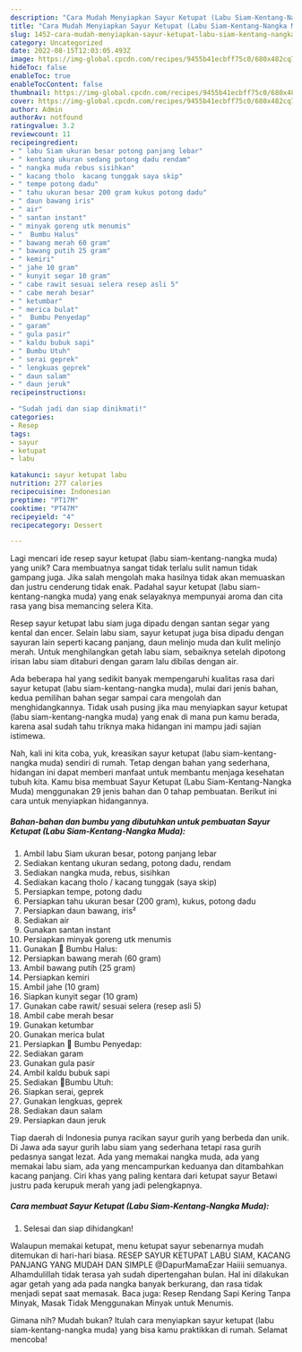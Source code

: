 ```yaml
---
description: "Cara Mudah Menyiapkan Sayur Ketupat (Labu Siam-Kentang-Nangka Muda) yang Enak"
title: "Cara Mudah Menyiapkan Sayur Ketupat (Labu Siam-Kentang-Nangka Muda) yang Enak"
slug: 1452-cara-mudah-menyiapkan-sayur-ketupat-labu-siam-kentang-nangka-muda-yang-enak
category: Uncategorized
date: 2022-08-15T12:03:05.493Z
image: https://img-global.cpcdn.com/recipes/9455b41ecbff75c0/680x482cq70/sayur-ketupat-labu-siam-kentang-nangka-muda-foto-resep-utama.jpg
hideToc: false
enableToc: true
enableTocContent: false
thumbnail: https://img-global.cpcdn.com/recipes/9455b41ecbff75c0/680x482cq70/sayur-ketupat-labu-siam-kentang-nangka-muda-foto-resep-utama.jpg
cover: https://img-global.cpcdn.com/recipes/9455b41ecbff75c0/680x482cq70/sayur-ketupat-labu-siam-kentang-nangka-muda-foto-resep-utama.jpg
author: Admin
authorAv: notfound
ratingvalue: 3.2
reviewcount: 11
recipeingredient:
- " labu Siam ukuran besar potong panjang lebar"
- " kentang ukuran sedang potong dadu rendam"
- " nangka muda rebus sisihkan"
- " kacang tholo  kacang tunggak saya skip"
- " tempe potong dadu"
- " tahu ukuran besar 200 gram kukus potong dadu"
- " daun bawang iris"
- " air"
- " santan instant"
- " minyak goreng utk menumis"
- "  Bumbu Halus"
- " bawang merah 60 gram"
- " bawang putih 25 gram"
- " kemiri"
- " jahe 10 gram"
- " kunyit segar 10 gram"
- " cabe rawit sesuai selera resep asli 5"
- " cabe merah besar"
- " ketumbar"
- " merica bulat"
- "  Bumbu Penyedap"
- " garam"
- " gula pasir"
- " kaldu bubuk sapi"
- " Bumbu Utuh"
- " serai geprek"
- " lengkuas geprek"
- " daun salam"
- " daun jeruk"
recipeinstructions:

- "Sudah jadi dan siap dinikmati!"
categories:
- Resep
tags:
- sayur
- ketupat
- labu

katakunci: sayur ketupat labu 
nutrition: 277 calories
recipecuisine: Indonesian
preptime: "PT17M"
cooktime: "PT47M"
recipeyield: "4"
recipecategory: Dessert

---
```





Lagi mencari ide resep sayur ketupat (labu siam-kentang-nangka muda) yang unik? Cara membuatnya sangat tidak terlalu sulit namun tidak gampang juga. Jika salah mengolah maka hasilnya tidak akan memuaskan dan justru cenderung tidak enak. Padahal sayur ketupat (labu siam-kentang-nangka muda) yang enak selayaknya mempunyai aroma dan cita rasa yang bisa memancing selera Kita.





Resep sayur ketupat labu siam juga dipadu dengan santan segar yang kental dan encer. Selain labu siam, sayur ketupat juga bisa dipadu dengan sayuran lain seperti kacang panjang, daun melinjo muda dan kulit melinjo merah. Untuk menghilangkan getah labu siam, sebaiknya setelah dipotong irisan labu siam ditaburi dengan garam lalu dibilas dengan air.

Ada beberapa hal yang sedikit banyak mempengaruhi kualitas rasa dari sayur ketupat (labu siam-kentang-nangka muda), mulai dari jenis bahan, kedua pemilihan bahan segar sampai cara mengolah dan menghidangkannya. Tidak usah pusing jika mau menyiapkan sayur ketupat (labu siam-kentang-nangka muda) yang enak di mana pun kamu berada, karena asal sudah tahu triknya maka hidangan ini mampu jadi sajian istimewa.






Nah, kali ini kita coba, yuk, kreasikan sayur ketupat (labu siam-kentang-nangka muda) sendiri di rumah. Tetap dengan bahan yang sederhana, hidangan ini dapat memberi manfaat untuk membantu menjaga kesehatan tubuh kita. Kamu bisa membuat Sayur Ketupat (Labu Siam-Kentang-Nangka Muda) menggunakan 29 jenis bahan dan 0 tahap pembuatan. Berikut ini cara untuk menyiapkan hidangannya.

<!--inarticleads1-->

##### Bahan-bahan dan bumbu yang dibutuhkan untuk pembuatan Sayur Ketupat (Labu Siam-Kentang-Nangka Muda):

1. Ambil  labu Siam ukuran besar, potong panjang lebar
1. Sediakan  kentang ukuran sedang, potong dadu, rendam
1. Sediakan  nangka muda, rebus, sisihkan
1. Sediakan  kacang tholo / kacang tunggak (saya skip)
1. Persiapkan  tempe, potong dadu
1. Persiapkan  tahu ukuran besar (200 gram), kukus, potong dadu
1. Persiapkan  daun bawang, iris²
1. Sediakan  air
1. Gunakan  santan instant
1. Persiapkan  minyak goreng utk menumis
1. Gunakan  🌟 Bumbu Halus:
1. Persiapkan  bawang merah (60 gram)
1. Ambil  bawang putih (25 gram)
1. Persiapkan  kemiri
1. Ambil  jahe (10 gram)
1. Siapkan  kunyit segar (10 gram)
1. Gunakan  cabe rawit/ sesuai selera (resep asli 5)
1. Ambil  cabe merah besar
1. Gunakan  ketumbar
1. Gunakan  merica bulat
1. Persiapkan  🌟 Bumbu Penyedap:
1. Sediakan  garam
1. Gunakan  gula pasir
1. Ambil  kaldu bubuk sapi
1. Sediakan  🌟Bumbu Utuh:
1. Siapkan  serai, geprek
1. Gunakan  lengkuas, geprek
1. Sediakan  daun salam
1. Persiapkan  daun jeruk


Tiap daerah di Indonesia punya racikan sayur gurih yang berbeda dan unik. Di Jawa ada sayur gurih labu siam yang sederhana tetapi rasa gurih pedasnya sangat lezat. Ada yang memakai nangka muda, ada yang memakai labu siam, ada yang mencampurkan keduanya dan ditambahkan kacang panjang. Ciri khas yang paling kentara dari ketupat sayur Betawi justru pada kerupuk merah yang jadi pelengkapnya. 

<!--inarticleads2-->

##### Cara membuat Sayur Ketupat (Labu Siam-Kentang-Nangka Muda):


1. Selesai dan siap dihidangkan!

Walaupun memakai ketupat, menu ketupat sayur sebenarnya mudah ditemukan di hari-hari biasa. RESEP SAYUR KETUPAT LABU SIAM, KACANG PANJANG YANG MUDAH DAN SIMPLE @DapurMamaEzar Haiiii semuanya. Alhamdulillah tidak terasa yah sudah dipertengahan bulan. Hal ini dilakukan agar getah yang ada pada nangka banyak berkurang, dan rasa tidak menjadi sepat saat memasak. Baca juga: Resep Rendang Sapi Kering Tanpa Minyak, Masak Tidak Menggunakan Minyak untuk Menumis. 

Gimana nih? Mudah bukan? Itulah cara menyiapkan sayur ketupat (labu siam-kentang-nangka muda) yang bisa kamu praktikkan di rumah. Selamat mencoba!
